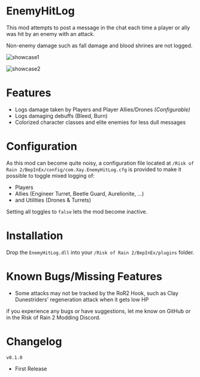 # EnemyHitLog

This mod attempts to post a message in the chat each time a player or ally was hit by an enemy with an attack.

Non-enemy damage such as fall damage and blood shrines are not logged.

![showcase1](https://i.imgur.com/qsieJix.png)

![showcase2](https://i.imgur.com/MMjDDNw.png)

# Features

- Logs damage taken by Players and Player Allies/Drones _(Configurable)_
- Logs damaging debuffs (Bleed, Burn)
- Colorized character classes and elite enemies for less dull messages

# Configuration

As this mod can become quite noisy, a configuration file located at `/Risk of Rain 2/BepInEx/config/com.Xay.EnemyHitLog.cfg` is provided to make it possible to toggle mixed logging of: 

- Players
- Allies (Engineer Turret, Beetle Guard, Aurelionite, ...) 
- and Utilities (Drones & Turrets)

Setting all toggles to `false` lets the mod become inactive.

# Installation

Drop the `EnemyHitLog.dll` into your `/Risk of Rain 2/BepInEx/plugins` folder.

# Known Bugs/Missing Features

- Some attacks may not be tracked by the RoR2 Hook, such as Clay Dunestriders' regeneration attack when it gets low HP

if you experience any bugs or have suggestions, let me know on GitHub or in the Risk of Rain 2 Modding Discord. 

# Changelog

`v0.1.0`
- First Release
